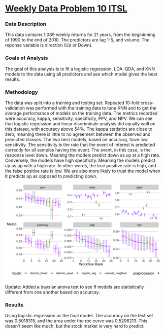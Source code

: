 # [Weekly Data Problem 10 ITSL](https://github.com/ModelBehavior/tecator/blob/main/teactor.Rmd)
### Data Description
This data contains 1,089 weekly returns for 21 years, from the begininning of 1990 to the end of 2010. The predictors are lag 1-5, and volume. The reponse variable is direction (Up or Down).

### Goals of Analysis
The goal of this analysis is to fit a logistic regression, LDA, QDA, and KNN models to the data using all predictors and see which model gives the best results.

### Methodology
The data was split into a training and testing set. Repeated 10-fold cross-validation was performed with the training data to tune KNN and to get the average performance of models on the training data. The metrics recorded were accuracy, kappa, sensitivity, specificity, PPV, and NPV. We can see that logistic regression and linear discriminate analysis did equally well on this dataset, with accuracy above 54%. The kappa statistics are close to zero, meaning there is little to no agreement between the observed and predicted classes. The two best models, based on accuracy, have low sensitivity. The sensitivity is the rate that the event of interest is predicted correctly for all samples having the event. The event, in this case, is the response level down. Meaning the models predict down as up at a high rate. Conversely, the models have high specificity. Meaning the models predict up as up with a high rate. In other words, the true positive rate is high, and the false positive rate is low. We are also more likely to trust the model when it predicts up as opposed to predicting down.

![](https://github.com/ModelBehavior/Weekly/blob/main/weekly_image)

Update:
Added a baysian anova test to see if models are statistically different from one another based on accurcay.

### Results 
Using logistic regression as the final model. The accuracy on the test set was 0.5018315, and the area under the roc curve was 0.5206213. This doesn't seem like much, but the stock market is very hard to predict.
